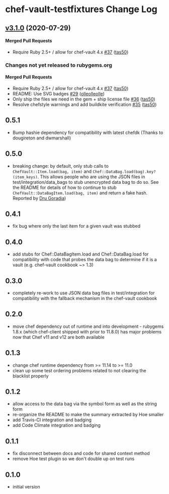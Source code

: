 # chef-vault-testfixtures Change Log

<!-- latest_release 3.1.0 -->
## [v3.1.0](https://github.com/chef/chef-vault-testfixtures/tree/v3.1.0) (2020-07-29)

#### Merged Pull Requests
- Require Ruby 2.5+ / allow for chef-vault 4.x [#37](https://github.com/chef/chef-vault-testfixtures/pull/37) ([tas50](https://github.com/tas50))
<!-- latest_release -->

<!-- release_rollup since=3.0.1 -->
### Changes not yet released to rubygems.org

#### Merged Pull Requests
- Require Ruby 2.5+ / allow for chef-vault 4.x [#37](https://github.com/chef/chef-vault-testfixtures/pull/37) ([tas50](https://github.com/tas50)) <!-- 3.1.0 -->
- README: Use SVG badges [#29](https://github.com/chef/chef-vault-testfixtures/pull/29) ([olleolleolle](https://github.com/olleolleolle)) <!-- 3.0.4 -->
- Only ship the files we need in the gem + ship license file [#36](https://github.com/chef/chef-vault-testfixtures/pull/36) ([tas50](https://github.com/tas50)) <!-- 3.0.3 -->
- Resolve chefstyle warnings and add buildkite verification [#35](https://github.com/chef/chef-vault-testfixtures/pull/35) ([tas50](https://github.com/tas50)) <!-- 3.0.2 -->
<!-- release_rollup -->

<!-- latest_stable_release -->
<!-- latest_stable_release -->

## 0.5.1

* Bump hashie dependency for compatibility with latest chefdk (Thanks to
  dougireton and dwmarshall)

## 0.5.0

* breaking change: by default, only stub calls to `ChefVault::Item.load(bag, item)` and `Chef::DataBag.load(bag).key?(item_keys)`.  This allows people who are using the JSON files in test/integration/data_bags to stub unencrypted data bag to do so.  See the README for details of how to continue to stub `ChefVault::DataBagItem.load(bag, item)` and return a fake hash.  Reported by [Dru Goradia](https://github.com/dgoradia-atlas))

## 0.4.1

* fix bug where only the last item for a given vault was stubbed

## 0.4.0

* add stubs for Chef::DataBagItem.load and Chef::DataBag.load for compatibility with code that probes the data bag to determine if it is a vault (e.g. chef-vault cookbook ~> 1.3)

## 0.3.0

* completely re-work to use JSON data bag files in test/integration for compatibility with the fallback mechanism in the chef-vault cookbook

## 0.2.0

* move chef dependency out of runtime and into development - rubygems 1.8.x (which chef-client shipped with prior to 11.8.0) has major problems now that Chef v11 and v12 are both available

## 0.1.3

* change chef runtime dependency from >= 11.14 to >= 11.0
* clean up some test ordering problems related to not clearing the blacklist properly

## 0.1.2

* allow access to the data bag via the symbol form as well as the string form
* re-organize the README to make the summary extracted by Hoe smaller
* add Travis-CI integration and badging
* add Code Climate integration and badging

## 0.1.1

* fix disconnect between docs and code for shared context method
* remove Hoe test plugin so we don't double up on test runs

## 0.1.0

* initial version